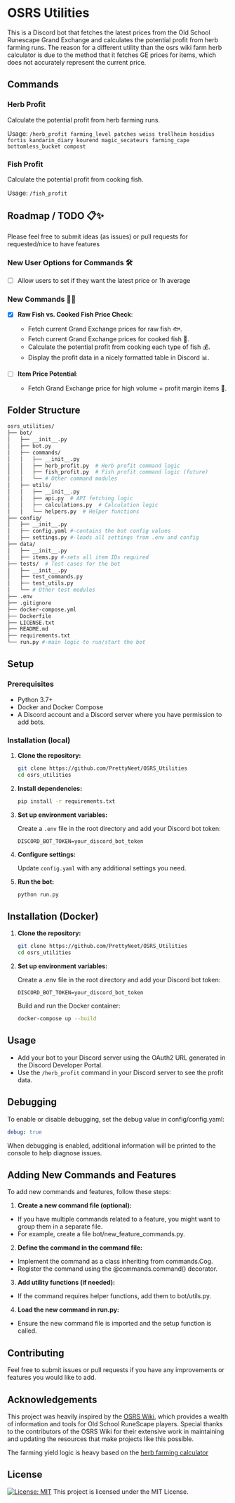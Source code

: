 # OSRS Utilities

This is a Discord bot that fetches the latest prices from the Old School Runescape Grand Exchange and calculates the potential profit from herb farming runs. The reason for a different utility than the osrs wiki farm herb calculator is due to the method that it fetches GE prices for items, which does not accurately represent the current price.

## Commands

### Herb Profit

Calculate the potential profit from herb farming runs.

Usage:
```/herb_profit farming_level patches weiss trollheim hosidius fortis kandarin_diary kourend magic_secateurs farming_cape bottomless_bucket compost```

### Fish Profit

Calculate the potential profit from cooking fish.

Usage:
```/fish_profit```

## Roadmap / TODO 📋✨

Please feel free to submit ideas (as issues) or pull requests for requested/nice to have features

### New User Options for Commands 🛠️

- [ ] Allow users to set if they want the latest price or 1h average

### New Commands 🎣🔥

- [x] **Raw Fish vs. Cooked Fish Price Check**:
  - Fetch current Grand Exchange prices for raw fish 🐟.
  - Fetch current Grand Exchange prices for cooked fish 🍣.
  - Calculate the potential profit from cooking each type of fish 💰.
  - Display the profit data in a nicely formatted table in Discord 📊.

- [ ] **Item Price Potential**:
  - Fetch Grand Exchange price for high volume + profit margin items 💎.

## Folder Structure

```bash
osrs_utilities/
├── bot/ 
│   ├── __init__.py
│   ├── bot.py 
│   ├── commands/
│   │   ├── __init__.py
│   │   ├── herb_profit.py  # Herb profit command logic
│   │   ├── fish_profit.py  # Fish profit command logic (future)
│   │   └── # Other command modules
│   ├── utils/
│   │   ├── __init__.py
│   │   ├── api.py  # API fetching logic
│   │   ├── calculations.py  # Calculation logic
│   │   └── helpers.py  # Helper functions
├── config/
│   ├── __init__.py
│   ├── config.yaml #-contains the bot config values
│   ├── settings.py #-loads all settings from .env and config
├── data/
│   ├── __init__.py
│   ├── items.py #-sets all item IDs required
├── tests/  # Test cases for the bot
│   ├── __init__.py
│   ├── test_commands.py
│   ├── test_utils.py
│   └── # Other test modules
├── .env
├── .gitignore
├── docker-compose.yml
├── Dockerfile
├── LICENSE.txt
├── README.md
├── requirements.txt
└── run.py #-main logic to run/start the bot
```

## Setup

### Prerequisites

- Python 3.7+
- Docker and Docker Compose
- A Discord account and a Discord server where you have permission to add bots.

### Installation (local)

1. **Clone the repository:**

    ```bash
    git clone https://github.com/PrettyNeet/OSRS_Utilities
    cd osrs_utilities
    ```

2. **Install dependencies:**

    ```bash
    pip install -r requirements.txt
    ```

3. **Set up environment variables:**

    Create a `.env` file in the root directory and add your Discord bot token:

    ```env
    DISCORD_BOT_TOKEN=your_discord_bot_token
    ```

4. **Configure settings:**

    Update `config.yaml` with any additional settings you need.

5. **Run the bot:**

    ```bash
    python run.py
    ```

## Installation (Docker)

1. **Clone the repository:**

    ```bash
    git clone https://github.com/PrettyNeet/OSRS_Utilities
    cd osrs_utilities
    ```

2. **Set up environment variables:**

    Create a .env file in the root directory and add your Discord bot token:

    ```env
    DISCORD_BOT_TOKEN=your_discord_bot_token
    ```

    Build and run the Docker container:

    ```bash
    docker-compose up --build
    ```

## Usage

- Add your bot to your Discord server using the OAuth2 URL generated in the Discord Developer Portal.
- Use the `/herb_profit` command in your Discord server to see the profit data.

## Debugging

To enable or disable debugging, set the debug value in config/config.yaml:

```yaml
debug: true
```

When debugging is enabled, additional information will be printed to the console to help diagnose issues.

## Adding New Commands and Features

To add new commands and features, follow these steps:

1. **Create a new command file (optional):**

- If you have multiple commands related to a feature, you might want to group them in a separate file.
- For example, create a file bot/new_feature_commands.py.

2. **Define the command in the command file:**

- Implement the command as a class inheriting from commands.Cog.
- Register the command using the @commands.command() decorator.

3. **Add utility functions (if needed):**

- If the command requires helper functions, add them to bot/utils.py.

4. **Load the new command in run.py:**

- Ensure the new command file is imported and the setup function is called.

## Contributing

Feel free to submit issues or pull requests if you have any improvements or features you would like to add.

## Acknowledgements

This project was heavily inspired by the [OSRS Wiki](https://oldschool.runescape.wiki/), which provides a wealth of information and tools for Old School RuneScape players. Special thanks to the contributors of the OSRS Wiki for their extensive work in maintaining and updating the resources that make projects like this possible.

The farming yield logic is heavy based on the [herb farming calculator](https://oldschool.runescape.wiki/w/Calculator:Farming/Herbs)

## License

[![License: MIT](https://img.shields.io/badge/License-MIT-yellow.svg)](https://opensource.org/licenses/MIT)
This project is licensed under the MIT License.
